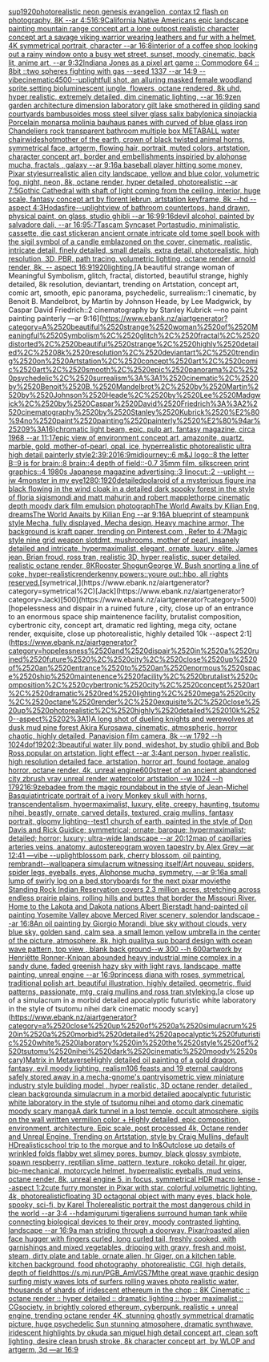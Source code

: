 [sup](https://www.ebank.nz/aiartgenerator?category=sup)[1920](https://www.ebank.nz/aiartgenerator?category=1920)[photorealistic neon genesis evangelion, contax t2 flash on photography, 8K --ar 4:5](https://www.ebank.nz/aiartgenerator?category=photorealistic%2520neon%2520genesis%2520evangelion%2C%2520contax%2520t2%2520flash%2520on%2520photography%2C%25208K%2520--ar%25204%3A5)[16:9](https://www.ebank.nz/aiartgenerator?category=16%3A9)[California Native Americans epic landscape painting mountain range concept art a lone outpost realistic character concept art a savage viking warrior wearing leathers and fur with a helmet, 4K symmetrical portrait, character --ar 16:8](https://www.ebank.nz/aiartgenerator?category=California%2520Native%2520Americans%2520epic%2520landscape%2520painting%2520mountain%2520range%2520concept%2520art%2520a%2520lone%2520outpost%2520realistic%2520character%2520concept%2520art%2520a%2520savage%2520viking%2520warrior%2520wearing%2520leathers%2520and%2520fur%2520with%2520a%2520helmet%2C%25204K%2520symmetrical%2520portrait%2C%2520character%2520--ar%252016%3A8)[interior of a coffee shop looking out a rainy window onto a busy wet street, sunset, moody, cinematic, back lit, anime art, --ar 9:32](https://www.ebank.nz/aiartgenerator?category=interior%2520of%2520a%2520coffee%2520shop%2520looking%2520out%2520a%2520rainy%2520window%2520onto%2520a%2520busy%2520wet%2520street%2C%2520sunset%2C%2520moody%2C%2520cinematic%2C%2520back%2520lit%2C%2520anime%2520art%2C%2520--ar%25209%3A32)[Indiana Jones as a pixel art game :: Commodore 64 :: 8bit ::](https://www.ebank.nz/aiartgenerator?category=Indiana%2520Jones%2520as%2520a%2520pixel%2520art%2520game%2520%3A%3A%2520Commodore%252064%2520%3A%3A%25208bit%2520%3A%3A)[two spheres fighting with gas --seed 1337 --ar 14:9 --vibe](https://www.ebank.nz/aiartgenerator?category=two%2520spheres%2520fighting%2520with%2520gas%2520--seed%25201337%2520--ar%252014%3A9%2520--vibe)[cinematic](https://www.ebank.nz/aiartgenerator?category=cinematic)[4500](https://www.ebank.nz/aiartgenerator?category=4500)[--uplight](https://www.ebank.nz/aiartgenerator?category=--uplight)[full shot, an alluring masked female woodland sprite,setting bioluminescent jungle, flowers, octane rendered, 8k uhd, hyper realistic, extremely detailed, dim cinematic lighting, --ar 16:9](https://www.ebank.nz/aiartgenerator?category=full%2520shot%2C%2520an%2520alluring%2520masked%2520female%2520woodland%2520sprite%2Csetting%2520bioluminescent%2520jungle%2C%2520flowers%2C%2520octane%2520rendered%2C%25208k%2520uhd%2C%2520hyper%2520realistic%2C%2520extremely%2520detailed%2C%2520dim%2520cinematic%2520lighting%2C%2520--ar%252016%3A9)[zen garden architecture dimension laboratory gilt lake smothered in gilding sand courtyards bambusoides moss steel silver glass salix babylonica sinojackia Porcelain monarsa molinia bauhaus panes with curved of blue glass iron Chandeliers rock transparent bathroom multiple box METABALL water chair](https://www.ebank.nz/aiartgenerator?category=zen%2520garden%2520architecture%2520dimension%2520laboratory%2520gilt%2520lake%2520smothered%2520in%2520gilding%2520sand%2520courtyards%2520bambusoides%2520moss%2520steel%2520silver%2520glass%2520salix%2520babylonica%2520sinojackia%2520Porcelain%2520monarsa%2520molinia%2520bauhaus%2520panes%2520with%2520curved%2520of%2520blue%2520glass%2520iron%2520Chandeliers%2520rock%2520transparent%2520bathroom%2520multiple%2520box%2520METABALL%2520water%2520chair)[wideshot](https://www.ebank.nz/aiartgenerator?category=wideshot)[mother of the earth, crown of black twisted animal horns, symmetrical face, artgerm, flowing hair, portrait, muted colors, artstation, character concept art, border and embellishments inspiried by alphonse mucha, fractals , galaxy --ar 9:16](https://www.ebank.nz/aiartgenerator?category=mother%2520of%2520the%2520earth%2C%2520crown%2520of%2520black%2520twisted%2520animal%2520horns%2C%2520symmetrical%2520face%2C%2520artgerm%2C%2520flowing%2520hair%2C%2520portrait%2C%2520muted%2520colors%2C%2520artstation%2C%2520character%2520concept%2520art%2C%2520border%2520and%2520embellishments%2520inspiried%2520by%2520alphonse%2520mucha%2C%2520fractals%2520%2C%2520galaxy%2520--ar%25209%3A16)[a baseball player hitting some money, Pixar style](https://www.ebank.nz/aiartgenerator?category=a%2520baseball%2520player%2520hitting%2520some%2520money%2C%2520Pixar%2520style)[surrealistic alien city landscape, yellow and blue color, volumetric fog, night, neon, 8k, octane render, hyper detailed, photorealistic --ar 7:5](https://www.ebank.nz/aiartgenerator?category=surrealistic%2520alien%2520city%2520landscape%2C%2520yellow%2520and%2520blue%2520color%2C%2520volumetric%2520fog%2C%2520night%2C%2520neon%2C%25208k%2C%2520octane%2520render%2C%2520hyper%2520detailed%2C%2520photorealistic%2520--ar%25207%3A5)[Gothic Cathedral  with shaft of light coming from the ceiling, interior, huge scale, fantasy concept art by florent lebrun, artstation keyframe, 8k --hd --aspect 4:3](https://www.ebank.nz/aiartgenerator?category=Gothic%2520Cathedral%2520%2520with%2520shaft%2520of%2520light%2520coming%2520from%2520the%2520ceiling%2C%2520interior%2C%2520huge%2520scale%2C%2520fantasy%2520concept%2520art%2520by%2520florent%2520lebrun%2C%2520artstation%2520keyframe%2C%25208k%2520--hd%2520--aspect%25204%3A3)[Hodas](https://www.ebank.nz/aiartgenerator?category=Hodas)[fire](https://www.ebank.nz/aiartgenerator?category=fire)[--uplight](https://www.ebank.nz/aiartgenerator?category=--uplight)[view of bathroom countertops, hand drawn, physical paint, on glass, studio ghibli --ar 16:9](https://www.ebank.nz/aiartgenerator?category=view%2520of%2520bathroom%2520countertops%2C%2520hand%2520drawn%2C%2520physical%2520paint%2C%2520on%2520glass%2C%2520studio%2520ghibli%2520--ar%252016%3A9)[9:16](https://www.ebank.nz/aiartgenerator?category=9%3A16)[devil alcohol, painted by salvadore dali, --ar 16:9](https://www.ebank.nz/aiartgenerator?category=devil%2520alcohol%2C%2520painted%2520by%2520salvadore%2520dali%2C%2520--ar%252016%3A9)[5:7](https://www.ebank.nz/aiartgenerator?category=5%3A7)[Tascam Syncaset Portastudio, minimalistic, cassette, die cast sticker](https://www.ebank.nz/aiartgenerator?category=Tascam%2520Syncaset%2520Portastudio%2C%2520minimalistic%2C%2520cassette%2C%2520die%2520cast%2520sticker)[an ancient ornate intricate old tome spell book with the sigil symbol of a candle emblazoned on the cover, cinematic, realistic, intricate detail, finely detailed, small details, extra detail, photorealistic, high resolution, 3D, PBR, path tracing, volumetric lighting, octane render, arnold render, 8k, -- aspect 16:9](https://www.ebank.nz/aiartgenerator?category=an%2520ancient%2520ornate%2520intricate%2520old%2520tome%2520spell%2520book%2520with%2520the%2520sigil%2520symbol%2520of%2520a%2520candle%2520emblazoned%2520on%2520the%2520cover%2C%2520cinematic%2C%2520realistic%2C%2520intricate%2520detail%2C%2520finely%2520detailed%2C%2520small%2520details%2C%2520extra%2520detail%2C%2520photorealistic%2C%2520high%2520resolution%2C%25203D%2C%2520PBR%2C%2520path%2520tracing%2C%2520volumetric%2520lighting%2C%2520octane%2520render%2C%2520arnold%2520render%2C%25208k%2C%2520--%2520aspect%252016%3A9)[1920](https://www.ebank.nz/aiartgenerator?category=1920)[lighting](https://www.ebank.nz/aiartgenerator?category=lighting)[.](https://www.ebank.nz/aiartgenerator?category=.)[A beautiful strange woman of Meaningful Symbolism, glitch, fractal, distorted, beautiful strange, highly detailed, 8k resolution, deviantart, trending on Artstation, concept art, comic art, smooth, epic panorama, psychedelic, surrealism::1 cinematic, by Benoit B. Mandelbrot, by Martin by Johnson Heade, by Lee Madgwick, by Caspar David Friedrich::2 cinematography by Stanley Kubrick —no paint painting painterly —ar 9:16](https://www.ebank.nz/aiartgenerator?category=A%2520beautiful%2520strange%2520woman%2520of%2520Meaningful%2520Symbolism%2C%2520glitch%2C%2520fractal%2C%2520distorted%2C%2520beautiful%2520strange%2C%2520highly%2520detailed%2C%25208k%2520resolution%2C%2520deviantart%2C%2520trending%2520on%2520Artstation%2C%2520concept%2520art%2C%2520comic%2520art%2C%2520smooth%2C%2520epic%2520panorama%2C%2520psychedelic%2C%2520surrealism%3A%3A1%2520cinematic%2C%2520by%2520Benoit%2520B.%2520Mandelbrot%2C%2520by%2520Martin%2520by%2520Johnson%2520Heade%2C%2520by%2520Lee%2520Madgwick%2C%2520by%2520Caspar%2520David%2520Friedrich%3A%3A2%2520cinematography%2520by%2520Stanley%2520Kubrick%2520%E2%80%94no%2520paint%2520painting%2520painterly%2520%E2%80%94ar%25209%3A16)[chromatic light beam, epic, pulp art, fantasy magazine, circa 1968 --ar 11:17](https://www.ebank.nz/aiartgenerator?category=chromatic%2520light%2520beam%2C%2520epic%2C%2520pulp%2520art%2C%2520fantasy%2520magazine%2C%2520circa%25201968%2520--ar%252011%3A17)[epic view of environment concept art, amazonite, quartz, marble, gold, mother-of-pearl, opal, ice, hyperrealistic photorealistic ultra high detail painterly style](https://www.ebank.nz/aiartgenerator?category=epic%2520view%2520of%2520environment%2520concept%2520art%2C%2520amazonite%2C%2520quartz%2C%2520marble%2C%2520gold%2C%2520mother-of-pearl%2C%2520opal%2C%2520ice%2C%2520hyperrealistic%2520photorealistic%2520ultra%2520high%2520detail%2520painterly%2520style)[2:3](https://www.ebank.nz/aiartgenerator?category=2%3A3)[9:20](https://www.ebank.nz/aiartgenerator?category=9%3A20)[16:9](https://www.ebank.nz/aiartgenerator?category=16%3A9)[midjourney::6 m&J logo::8 the letter B::9 is for brain::8 brain::4 depth of field::-0.7 35mm film, silkscreen print graphics::4 1980s Japanese magazine advertising::3 linocut::2 --uplight --iw 4](https://www.ebank.nz/aiartgenerator?category=midjourney%3A%3A6%2520m%26J%2520logo%3A%3A8%2520the%2520letter%2520B%3A%3A9%2520is%2520for%2520brain%3A%3A8%2520brain%3A%3A4%2520depth%2520of%2520field%3A%3A-0.7%252035mm%2520film%2C%2520silkscreen%2520print%2520graphics%3A%3A4%25201980s%2520Japanese%2520magazine%2520advertising%3A%3A3%2520linocut%3A%3A2%2520--uplight%2520--iw%25204)[monster in my eye](https://www.ebank.nz/aiartgenerator?category=monster%2520in%2520my%2520eye)[1280:1920](https://www.ebank.nz/aiartgenerator?category=1280%3A1920)[detailed](https://www.ebank.nz/aiartgenerator?category=detailed)[polaroid of a mysterious figure ina black flowing in the wind cloak in a detailed dark spooky forest in the style of floria sigismondi and matt mahurin and robert mapplethorpe cinematic depth moody dark film emulsion photograph](https://www.ebank.nz/aiartgenerator?category=polaroid%2520of%2520a%2520mysterious%2520figure%2520ina%2520black%2520flowing%2520in%2520the%2520wind%2520cloak%2520in%2520a%2520detailed%2520dark%2520spooky%2520forest%2520in%2520the%2520style%2520of%2520floria%2520sigismondi%2520and%2520matt%2520mahurin%2520and%2520robert%2520mapplethorpe%2520cinematic%2520depth%2520moody%2520dark%2520film%2520emulsion%2520photograph)[The World Awaits by Kilian Eng, dreams](https://www.ebank.nz/aiartgenerator?category=The%2520World%2520Awaits%2520by%2520Kilian%2520Eng%2C%2520dreams)[The World Awaits by Kilian Eng --ar 9:16](https://www.ebank.nz/aiartgenerator?category=The%2520World%2520Awaits%2520by%2520Kilian%2520Eng%2520--ar%25209%3A16)[A blueprint of steampunk style Mecha,  fully displayed, Mecha design, Heavy machine armor,  The background is kraft paper,  trending on Pinterest.com  ,  Refer to 4:7](https://www.ebank.nz/aiartgenerator?category=A%2520blueprint%2520of%2520steampunk%2520style%2520Mecha%2C%2520%2520fully%2520displayed%2C%2520Mecha%2520design%2C%2520Heavy%2520machine%2520armor%2C%2520%2520The%2520background%2520is%2520kraft%2520paper%2C%2520%2520trending%2520on%2520Pinterest.com%2520%2520%2C%2520%2520Refer%2520to%25204%3A7)[Magic style nine grid weapon slot](https://www.ebank.nz/aiartgenerator?category=Magic%2520style%2520nine%2520grid%2520weapon%2520slot)[dmt, mushrooms, mother of pearl, insanely detailed and intricate, hypermaximalist, elegant, ornate, luxury, elite, James jean, Brian froud, ross tran, realistic 3D, hyper realistic, super detailed, realistic octane render, 8K](https://www.ebank.nz/aiartgenerator?category=dmt%2C%2520mushrooms%2C%2520mother%2520of%2520pearl%2C%2520insanely%2520detailed%2520and%2520intricate%2C%2520hypermaximalist%2C%2520elegant%2C%2520ornate%2C%2520luxury%2C%2520elite%2C%2520James%2520jean%2C%2520Brian%2520froud%2C%2520ross%2520tran%2C%2520realistic%25203D%2C%2520hyper%2520realistic%2C%2520super%2520detailed%2C%2520realistic%2520octane%2520render%2C%25208K)[Rooster Shogun](https://www.ebank.nz/aiartgenerator?category=Rooster%2520Shogun)[George W. Bush snorting a line of coke, hyper-realistic](https://www.ebank.nz/aiartgenerator?category=George%2520W.%2520Bush%2520snorting%2520a%2520line%2520of%2520coke%2C%2520hyper-realistic)[render](https://www.ebank.nz/aiartgenerator?category=render)[kenny powers::youre out::hbo, all rights reserved.](https://www.ebank.nz/aiartgenerator?category=kenny%2520powers%3A%3Ayoure%2520out%3A%3Ahbo%2C%2520all%2520rights%2520reserved.)[symetrical,](https://www.ebank.nz/aiartgenerator?category=symetrical%2C)[Jack](https://www.ebank.nz/aiartgenerator?category=Jack)[500](https://www.ebank.nz/aiartgenerator?category=500)[hopelessness and dispair in a ruined future , city, close up of an entrance to an enormous space ship maintenence facility, brutalist composition, cybertronic city, concept art, dramatic red lighting, mega city, octane render, exquisite, close up photorealistic, highly detailed 10k --aspect 2:1](https://www.ebank.nz/aiartgenerator?category=hopelessness%2520and%2520dispair%2520in%2520a%2520ruined%2520future%2520%2C%2520city%2C%2520close%2520up%2520of%2520an%2520entrance%2520to%2520an%2520enormous%2520space%2520ship%2520maintenence%2520facility%2C%2520brutalist%2520composition%2C%2520cybertronic%2520city%2C%2520concept%2520art%2C%2520dramatic%2520red%2520lighting%2C%2520mega%2520city%2C%2520octane%2520render%2C%2520exquisite%2C%2520close%2520up%2520photorealistic%2C%2520highly%2520detailed%252010k%2520--aspect%25202%3A1)[A long shot of dueling knights and werewolves at dusk mud pine forest  Akira Kurosawa, cinematic, atmospheric, horror chaotic, highly detailed, Panavision film camera, 8k --w 1792 --h 1024](https://www.ebank.nz/aiartgenerator?category=A%2520long%2520shot%2520of%2520dueling%2520knights%2520and%2520werewolves%2520at%2520dusk%2520mud%2520pine%2520forest%2520%2520Akira%2520Kurosawa%2C%2520cinematic%2C%2520atmospheric%2C%2520horror%2520chaotic%2C%2520highly%2520detailed%2C%2520Panavision%2520film%2520camera%2C%25208k%2520--w%25201792%2520--h%25201024)[dof](https://www.ebank.nz/aiartgenerator?category=dof)[1920](https://www.ebank.nz/aiartgenerator?category=1920)[2:3](https://www.ebank.nz/aiartgenerator?category=2%3A3)[beautiful water lily pond, wideshot, by studio ghibli and Bob Ross,popular on artstation, light effect --ar 3:4](https://www.ebank.nz/aiartgenerator?category=beautiful%2520water%2520lily%2520pond%2C%2520wideshot%2C%2520by%2520studio%2520ghibli%2520and%2520Bob%2520Ross%2Cpopular%2520on%2520artstation%2C%2520light%2520effect%2520--ar%25203%3A4)[ant person, hyper realistic, high resolution detailed face, artstation, horror art, found footage, analog horror, octane render, 4k, unreal engine](https://www.ebank.nz/aiartgenerator?category=ant%2520person%2C%2520hyper%2520realistic%2C%2520high%2520resolution%2520detailed%2520face%2C%2520artstation%2C%2520horror%2520art%2C%2520found%2520footage%2C%2520analog%2520horror%2C%2520octane%2520render%2C%25204k%2C%2520unreal%2520engine)[600](https://www.ebank.nz/aiartgenerator?category=600)[street of an ancient abandoned city zbrush vray unreal  render watercolor artstation --w 1024 --h 1792](https://www.ebank.nz/aiartgenerator?category=street%2520of%2520an%2520ancient%2520abandoned%2520city%2520zbrush%2520vray%2520unreal%2520%2520render%2520watercolor%2520artstation%2520--w%25201024%2520--h%25201792)[16:9](https://www.ebank.nz/aiartgenerator?category=16%3A9)[zebadee from the magic roundabout in the style of Jean-Michel Basquiat](https://www.ebank.nz/aiartgenerator?category=zebadee%2520from%2520the%2520magic%2520roundabout%2520in%2520the%2520style%2520of%2520Jean-Michel%2520Basquiat)[intricate portrait of a ivory Monkey skull with horns, transcendentalism, hypermaximalist, luxury, elite, creepy, haunting, tsutomu nihei, beastly, ornate, carved details, textured, craig mullins, fantasy portrait, gloomy lighting](https://www.ebank.nz/aiartgenerator?category=intricate%2520portrait%2520of%2520a%2520ivory%2520Monkey%2520skull%2520with%2520horns%2C%2520transcendentalism%2C%2520hypermaximalist%2C%2520luxury%2C%2520elite%2C%2520creepy%2C%2520haunting%2C%2520tsutomu%2520nihei%2C%2520beastly%2C%2520ornate%2C%2520carved%2520details%2C%2520textured%2C%2520craig%2520mullins%2C%2520fantasy%2520portrait%2C%2520gloomy%2520lighting)[--test](https://www.ebank.nz/aiartgenerator?category=--test)[1 church of earth, painted in the style of Don Davis and Rick Guidice; symmetrical; ornate; baroque; hypermaximalist; detailed; horror; luxury; ultra-wide landscape --ar 20:12](https://www.ebank.nz/aiartgenerator?category=1%2520church%2520of%2520earth%2C%2520painted%2520in%2520the%2520style%2520of%2520Don%2520Davis%2520and%2520Rick%2520Guidice%3B%2520symmetrical%3B%2520ornate%3B%2520baroque%3B%2520hypermaximalist%3B%2520detailed%3B%2520horror%3B%2520luxury%3B%2520ultra-wide%2520landscape%2520--ar%252020%3A12)[map of capillaries arteries veins, anatomy, autostereogram woven tapestry by Alex Grey —ar 12:41 —vibe --uplight](https://www.ebank.nz/aiartgenerator?category=map%2520of%2520capillaries%2520arteries%2520veins%2C%2520anatomy%2C%2520autostereogram%2520woven%2520tapestry%2520by%2520Alex%2520Grey%2520%E2%80%94ar%252012%3A41%2520%E2%80%94vibe%2520--uplight)[blossom park, cherry blossom, oil painting, rembrandt](https://www.ebank.nz/aiartgenerator?category=blossom%2520park%2C%2520cherry%2520blossom%2C%2520oil%2520painting%2C%2520rembrandt)[--wallpaper](https://www.ebank.nz/aiartgenerator?category=--wallpaper)[a simulacrum witnessing itself](https://www.ebank.nz/aiartgenerator?category=a%2520simulacrum%2520witnessing%2520itself)[/Art nouveau, spiders, spider legs, eyeballs, eyes, Alphonse mucha, symmetry, --ar 9:16](https://www.ebank.nz/aiartgenerator?category=/Art%2520nouveau%2C%2520spiders%2C%2520spider%2520legs%2C%2520eyeballs%2C%2520eyes%2C%2520Alphonse%2520mucha%2C%2520symmetry%2C%2520--ar%25209%3A16)[a small lump of swirly log on a bed,](https://www.ebank.nz/aiartgenerator?category=a%2520small%2520lump%2520of%2520swirly%2520log%2520on%2520a%2520bed%2C)[storyboards for the next pixar movie](https://www.ebank.nz/aiartgenerator?category=storyboards%2520for%2520the%2520next%2520pixar%2520movie)[the Standing Rock Indian Reservation covers 2.3 million acres, stretching across endless prairie plains, rolling hills and buttes that border the Missouri River. Home to the Lakota and Dakota nations Albert Bierstadt hand-painted oil painting Yosemite Valley above Merced River scenery, splendor landscape --ar 16:8](https://www.ebank.nz/aiartgenerator?category=the%2520Standing%2520Rock%2520Indian%2520Reservation%2520covers%25202.3%2520million%2520acres%2C%2520stretching%2520across%2520endless%2520prairie%2520plains%2C%2520rolling%2520hills%2520and%2520buttes%2520that%2520border%2520the%2520Missouri%2520River.%2520Home%2520to%2520the%2520Lakota%2520and%2520Dakota%2520nations%2520Albert%2520Bierstadt%2520hand-painted%2520oil%2520painting%2520Yosemite%2520Valley%2520above%2520Merced%2520River%2520scenery%2C%2520splendor%2520landscape%2520--ar%252016%3A8)[An oil painting by Giorgio Morandi, blue sky without clouds, very blue sky, golden sand, calm sea, a small lemon yellow umbrella in the center of the picture, atmosphere, 8k, high quality](https://www.ebank.nz/aiartgenerator?category=An%2520oil%2520painting%2520by%2520Giorgio%2520Morandi%2C%2520blue%2520sky%2520without%2520clouds%2C%2520very%2520blue%2520sky%2C%2520golden%2520sand%2C%2520calm%2520sea%2C%2520a%2520small%2520lemon%2520yellow%2520umbrella%2520in%2520the%2520center%2520of%2520the%2520picture%2C%2520atmosphere%2C%25208k%2C%2520high%2520quality)[a sup board design with ocean wave pattern, top view , blank back ground--w 300 --h 600](https://www.ebank.nz/aiartgenerator?category=a%2520sup%2520board%2520design%2520with%2520ocean%2520wave%2520pattern%2C%2520top%2520view%2520%2C%2520blank%2520back%2520ground--w%2520300%2520--h%2520600)[artwork by Henriëtte Ronner-Knip](https://www.ebank.nz/aiartgenerator?category=artwork%2520by%2520Henri%C3%ABtte%2520Ronner-Knip)[an abounded heavy industrial mine complex in a sandy dune, faded greenish hazy sky with light rays,  landscape, matte painting, unreal engine --ar 16:9](https://www.ebank.nz/aiartgenerator?category=an%2520abounded%2520heavy%2520industrial%2520mine%2520complex%2520in%2520a%2520sandy%2520dune%2C%2520faded%2520greenish%2520hazy%2520sky%2520with%2520light%2520rays%2C%2520%2520landscape%2C%2520matte%2520painting%2C%2520unreal%2520engine%2520--ar%252016%3A9)[princess diana with roses, symmetrical, traditional polish art, beautiful illustration, highly detailed, geometric, fluid patterns, passionate, mtg, craig mullins and ross tran style](https://www.ebank.nz/aiartgenerator?category=princess%2520diana%2520with%2520roses%2C%2520symmetrical%2C%2520traditional%2520polish%2520art%2C%2520beautiful%2520illustration%2C%2520highly%2520detailed%2C%2520geometric%2C%2520fluid%2520patterns%2C%2520passionate%2C%2520mtg%2C%2520craig%2520mullins%2520and%2520ross%2520tran%2520style)[king.](https://www.ebank.nz/aiartgenerator?category=king.)[a close up of a simulacrum in a morbid detailed apocalyptic futuristic white laboratory in the style of tsutomu nihei dark cinematic moody scary](https://www.ebank.nz/aiartgenerator?category=a%2520close%2520up%2520of%2520a%2520simulacrum%2520in%2520a%2520morbid%2520detailed%2520apocalyptic%2520futuristic%2520white%2520laboratory%2520in%2520the%2520style%2520of%2520tsutomu%2520nihei%2520dark%2520cinematic%2520moody%2520scary)[Matrix in Metaverse](https://www.ebank.nz/aiartgenerator?category=Matrix%2520in%2520Metaverse)[Highly detailed oil painting of a gold dragon, fantasy, evil moody lighting, realism](https://www.ebank.nz/aiartgenerator?category=Highly%2520detailed%2520oil%2520painting%2520of%2520a%2520gold%2520dragon%2C%2520fantasy%2C%2520evil%2520moody%2520lighting%2C%2520realism)[106 feasts and 19 eternal cauldrons safely stored away in a mecha-gnome's pantry](https://www.ebank.nz/aiartgenerator?category=106%2520feasts%2520and%252019%2520eternal%2520cauldrons%2520safely%2520stored%2520away%2520in%2520a%2520mecha-gnome%27s%2520pantry)[isometric view miniature industry style building model , hyper realistic, 3D octane render, detailed , clean background](https://www.ebank.nz/aiartgenerator?category=isometric%2520view%2520miniature%2520industry%2520style%2520building%2520model%2520%2C%2520hyper%2520realistic%2C%25203D%2520octane%2520render%2C%2520detailed%2520%2C%2520clean%2520background)[a simulacrum in a morbid detailed apocalyptic futuristic white laboratory in the style of tsutomu nihei and otomo dark cinematic moody scary manga](https://www.ebank.nz/aiartgenerator?category=a%2520simulacrum%2520in%2520a%2520morbid%2520detailed%2520apocalyptic%2520futuristic%2520white%2520laboratory%2520in%2520the%2520style%2520of%2520tsutomu%2520nihei%2520and%2520otomo%2520dark%2520cinematic%2520moody%2520scary%2520manga)[A dark tunnel in a lost temple, occult atmosphere, sigils on the wall written vermilion color + Highly detailed, epic composition, environment, architecture. Epic scale, post processed 4k, Octane render and Unreal Engine. Trending on Artstation, style by Craig Mullins, default HD](https://www.ebank.nz/aiartgenerator?category=A%2520dark%2520tunnel%2520in%2520a%2520lost%2520temple%2C%2520occult%2520atmosphere%2C%2520sigils%2520on%2520the%2520wall%2520written%2520vermilion%2520color%2520%2B%2520Highly%2520detailed%2C%2520epic%2520composition%2C%2520environment%2C%2520architecture.%2520Epic%2520scale%2C%2520post%2520processed%25204k%2C%2520Octane%2520render%2520and%2520Unreal%2520Engine.%2520Trending%2520on%2520Artstation%2C%2520style%2520by%2520Craig%2520Mullins%2C%2520default%2520HD)[realistic](https://www.ebank.nz/aiartgenerator?category=realistic)[school trip to the morgue and to In&Out](https://www.ebank.nz/aiartgenerator?category=school%2520trip%2520to%2520the%2520morgue%2520and%2520to%2520In%26Out)[close up details of wrinkled folds flabby wet slimey pores, bumpy, black glossy symbiote, spawn respberry, reptilian slime, pattern, texture, rokoko detail, hr giger, bio-mechanical, motorcycle helmet, hyperrealistic eyeballs, mud veins, octane render, 8k, unreal engine 5, in focus, symmetrical HDR macro lense --aspect 1:2](https://www.ebank.nz/aiartgenerator?category=close%2520up%2520details%2520of%2520wrinkled%2520folds%2520flabby%2520wet%2520slimey%2520pores%2C%2520bumpy%2C%2520black%2520glossy%2520symbiote%2C%2520spawn%2520respberry%2C%2520reptilian%2520slime%2C%2520pattern%2C%2520texture%2C%2520rokoko%2520detail%2C%2520hr%2520giger%2C%2520bio-mechanical%2C%2520motorcycle%2520helmet%2C%2520hyperrealistic%2520eyeballs%2C%2520mud%2520veins%2C%2520octane%2520render%2C%25208k%2C%2520unreal%2520engine%25205%2C%2520in%2520focus%2C%2520symmetrical%2520HDR%2520macro%2520lense%2520--aspect%25201%3A2)[cute furry monster in Pixar with star, colorful,volumetric lighting, 4k, photorealistic](https://www.ebank.nz/aiartgenerator?category=cute%2520furry%2520monster%2520in%2520Pixar%2520with%2520star%2C%2520colorful%2Cvolumetric%2520lighting%2C%25204k%2C%2520photorealistic)[floating 3D octagonal object with many eyes, black hole, spooky, sci-fi, by Karel Thole](https://www.ebank.nz/aiartgenerator?category=floating%25203D%2520octagonal%2520object%2520with%2520many%2520eyes%2C%2520black%2520hole%2C%2520spooky%2C%2520sci-fi%2C%2520by%2520Karel%2520Thole)[realistic portrait the most dangerous child in the world --ar 3:4 --hd](https://www.ebank.nz/aiartgenerator?category=realistic%2520portrait%2520the%2520most%2520dangerous%2520child%2520in%2520the%2520world%2520--ar%25203%3A4%2520--hd)[amigurumi tiger](https://www.ebank.nz/aiartgenerator?category=amigurumi%2520tiger)[aliens surround human tank while connecting biological devices to their prey, moody contrasted lighting, landscape --ar 16:9](https://www.ebank.nz/aiartgenerator?category=aliens%2520surround%2520human%2520tank%2520while%2520connecting%2520biological%2520devices%2520to%2520their%2520prey%2C%2520moody%2520contrasted%2520lighting%2C%2520landscape%2520--ar%252016%3A9)[a man striding through a doorway, Pixar](https://www.ebank.nz/aiartgenerator?category=a%2520man%2520striding%2520through%2520a%2520doorway%2C%2520Pixar)[/roasted   alien face hugger with fingers curled, long curled  tail, freshly cooked, with garnishings and mixed vegetables, dripping with gravy, fresh and moist, steam, dirty plate and table, ornate alien, hr Giger, on a kitchen table, kitchen background, food photography,  photorealistic, CGI, high details, depth of field](https://www.ebank.nz/aiartgenerator?category=/roasted%2520%2520%2520alien%2520face%2520hugger%2520with%2520fingers%2520curled%2C%2520long%2520curled%2520%2520tail%2C%2520freshly%2520cooked%2C%2520with%2520garnishings%2520and%2520mixed%2520vegetables%2C%2520dripping%2520with%2520gravy%2C%2520fresh%2520and%2520moist%2C%2520steam%2C%2520dirty%2520plate%2520and%2520table%2C%2520ornate%2520alien%2C%2520hr%2520Giger%2C%2520on%2520a%2520kitchen%2520table%2C%2520kitchen%2520background%2C%2520food%2520photography%2C%2520%2520photorealistic%2C%2520CGI%2C%2520high%2520details%2C%2520depth%2520of%2520field)[<https://s.mj.run/PGB_AmVGS7M>](https://www.ebank.nz/aiartgenerator?category=%3Chttps%3A//s.mj.run/PGB_AmVGS7M%3E)[the great wave graphic design surfing misty waves lots of surfers rolling waves photo realistic water, thousands of shards of iridescent ethereum in the chop :: 8K Cinematic :: octane render :: hyper detailed :: dramatic lighting :: hyper maximalist :: CGsociety, in brightly colored ethereum, cyberpunk. realistic + unreal engine, trending octane render 4K, stunning ghostly symmetrical dramatic picture, huge psychedelic Sun stunning atmosphere, dramatic synthwave, iridescent highlights by okuda san miguel high detail concept art, clean soft lighting, desire clean brush stroke, 8k character concept art, by WLOP and artgerm, 3d —ar 16:9](https://www.ebank.nz/aiartgenerator?category=the%2520great%2520wave%2520graphic%2520design%2520surfing%2520misty%2520waves%2520lots%2520of%2520surfers%2520rolling%2520waves%2520photo%2520realistic%2520water%2C%2520thousands%2520of%2520shards%2520of%2520iridescent%2520ethereum%2520in%2520the%2520chop%2520%3A%3A%25208K%2520Cinematic%2520%3A%3A%2520octane%2520render%2520%3A%3A%2520hyper%2520detailed%2520%3A%3A%2520dramatic%2520lighting%2520%3A%3A%2520hyper%2520maximalist%2520%3A%3A%2520CGsociety%2C%2520in%2520brightly%2520colored%2520ethereum%2C%2520cyberpunk.%2520realistic%2520%2B%2520unreal%2520engine%2C%2520trending%2520octane%2520render%25204K%2C%2520stunning%2520ghostly%2520symmetrical%2520dramatic%2520picture%2C%2520huge%2520psychedelic%2520Sun%2520stunning%2520atmosphere%2C%2520dramatic%2520synthwave%2C%2520iridescent%2520highlights%2520by%2520okuda%2520san%2520miguel%2520high%2520detail%2520concept%2520art%2C%2520clean%2520soft%2520lighting%2C%2520desire%2520clean%2520brush%2520stroke%2C%25208k%2520character%2520concept%2520art%2C%2520by%2520WLOP%2520and%2520artgerm%2C%25203d%2520%E2%80%94ar%252016%3A9)